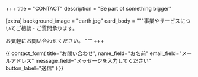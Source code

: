 +++
title = "CONTACT"
description = "Be part of something bigger"

[extra]
background_image = "earth.jpg"
card_body = """事業やサービスについてご相談・ご質問承ります。

お気軽にお問い合わせください。
"""
+++

{{ contact_form(
	title="お問い合わせ",
	name_field="お名前"
	email_field="メールアドレス"
	message_field="メッセージを入力してください"
	button_label="送信"
) }}
